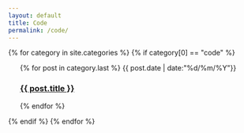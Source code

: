 ```yaml
---
layout: default
title: Code
permalink: /code/
---
```


{% for category in site.categories %}
{% if category[0] == "code" %}
<ul class="arc-list">
    {% for post in category.last %}
        {{ post.date | date:"%d/%m/%Y"}}
	<h3><a href="{{ post.url }}">{{ post.title }}</a></h3>
    {% endfor %}
</ul>
{% endif %}
{% endfor %}

